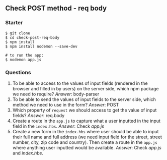 ## Check POST method - req body

### Starter

```shell
$ git clone
$ cd check-post-req-body
$ npm install
$ npm install nodemon --save-dev

# to run the app:
$ nodemon app.js
```

### Questions

1. To be able to access to the values of input fields (rendered in the browser and filled in by users) on the server side, which npm package we need to require? _Answer_: body-parser
2. To be able to send the values of input fields to the server side, which method we need to use in the form? _Answer_: POST
3. Which property of `request` we should access to get the value of input fields? _Answer_: req.body
4. Create a route in the `app.js` to capture what a user inputted in the input field in the `index.hbs`. _Answer_: Check _app.js_
5. Create a new form in the `index.hbs` where user should be able to input their full name and full address (we need input field for the street, street number, city, zip code and country). Then create a route in the `app.js` where anything user inputted would be available. _Answer_: Check _app.js_ and _index.hbs_.
